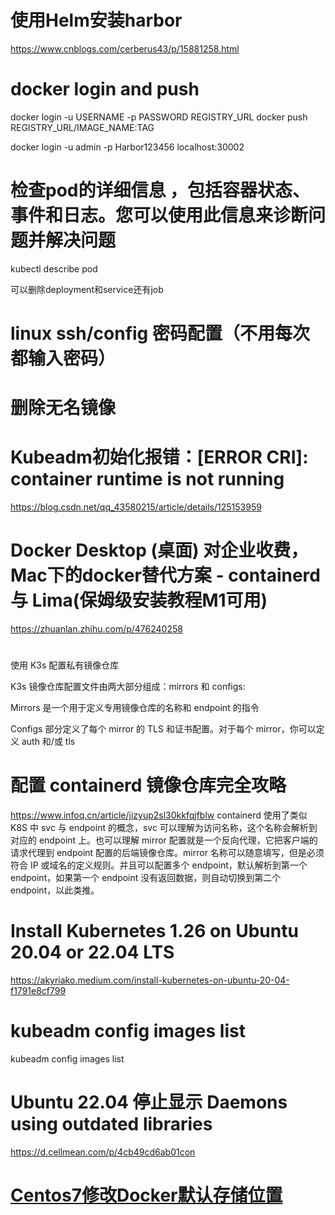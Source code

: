 

# 使用Helm安装harbor
https://www.cnblogs.com/cerberus43/p/15881258.html

# docker login and push

docker login -u USERNAME -p PASSWORD REGISTRY_URL
docker push REGISTRY_URL/IMAGE_NAME:TAG

docker login -u admin -p Harbor123456 localhost:30002

# 检查pod的详细信息 ，包括容器状态、事件和日志。您可以使用此信息来诊断问题并解决问题

kubectl describe pod <pod-name>


可以删除deployment和service还有job


# linux ssh/config 密码配置（不用每次都输入密码）



# 删除无名镜像




# Kubeadm初始化报错：[ERROR CRI]: container runtime is not running

https://blog.csdn.net/qq_43580215/article/details/125153959

# Docker Desktop (桌面) 对企业收费，Mac下的docker替代方案 - containerd 与 Lima(保姆级安装教程M1可用)
https://zhuanlan.zhihu.com/p/476240258


# 

使用 K3s 配置私有镜像仓库


K3s 镜像仓库配置文件由两大部分组成：mirrors 和 configs:



Mirrors 是一个用于定义专用镜像仓库的名称和 endpoint 的指令

Configs 部分定义了每个 mirror 的 TLS 和证书配置。对于每个 mirror，你可以定义 auth 和/或 tls


# 配置 containerd 镜像仓库完全攻略
https://www.infoq.cn/article/jizyup2sl30kkfqjfblw
containerd 使用了类似 K8S 中 svc 与 endpoint 的概念，svc 可以理解为访问名称，这个名称会解析到对应的 endpoint 上。也可以理解 mirror 配置就是一个反向代理，它把客户端的请求代理到 endpoint 配置的后端镜像仓库。mirror 名称可以随意填写，但是必须符合 IP 或域名的定义规则。并且可以配置多个 endpoint，默认解析到第一个 endpoint，如果第一个 endpoint 没有返回数据，则自动切换到第二个 endpoint，以此类推。

# Install Kubernetes 1.26 on Ubuntu 20.04 or 22.04 LTS
https://akyriako.medium.com/install-kubernetes-on-ubuntu-20-04-f1791e8cf799


# kubeadm config images list
kubeadm config images list



# Ubuntu 22.04 停止显示 Daemons using outdated libraries
https://d.cellmean.com/p/4cb49cd6ab01con


# [Centos7修改Docker默认存储位置](https://cloud.tencent.com/developer/article/1860479)